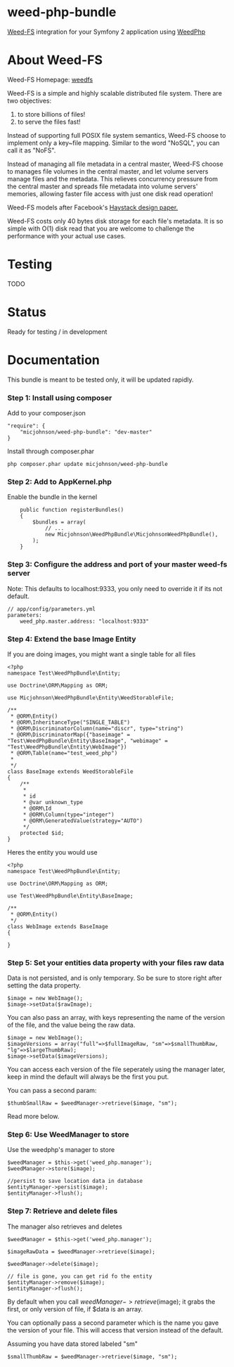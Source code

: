 weed-php-bundle
===============

[Weed-FS](http://code.google.com/p/weed-fs/) integration for your Symfony 2 application using [WeedPhp](https://github.com/micjohnson/weed-php)

About Weed-FS
===============

Weed-FS Homepage: [weedfs](http://code.google.com/p/weed-fs/)

Weed-FS is a simple and highly scalable distributed file system. There are two objectives:

 1. to store billions of files!  
 2. to serve the files fast! 

Instead of supporting full POSIX file system semantics, Weed-FS choose to implement only a key~file mapping. Similar to the word "NoSQL", you can call it as "NoFS".

Instead of managing all file metadata in a central master, Weed-FS choose to manages file volumes in the central master, and let volume servers manage files and the metadata. This relieves concurrency pressure from the central master and spreads file metadata into volume servers' memories, allowing faster file access with just one disk read operation!

Weed-FS models after Facebook's [Haystack design paper.](http://www.usenix.org/event/osdi10/tech/full_papers/Beaver.pdf)

Weed-FS costs only 40 bytes disk storage for each file's metadata. It is so simple with O(1) disk read that you are welcome to challenge the performance with your actual use cases.

Testing
===============

TODO

Status
===============

Ready for testing / in development

Documentation
===============

This bundle is meant to be tested only, it will be updated rapidly.

### Step 1: Install using composer

Add to your composer.json
```
"require": {
    "micjohnson/weed-php-bundle": "dev-master"
}
```

Install through composer.phar
```
php composer.phar update micjohnson/weed-php-bundle
```

### Step 2: Add to AppKernel.php
Enable the bundle in the kernel
```
    public function registerBundles()
    {
        $bundles = array(
            // ...
			new Micjohnson\WeedPhpBundle\MicjohnsonWeedPhpBundle(),
        );
    }
```

### Step 3: Configure the address and port of your master weed-fs server
Note: This defaults to localhost:9333, you only need to override it if its not default.
```
// app/config/parameters.yml
parameters:
    weed_php.master.address: "localhost:9333"
```

### Step 4: Extend the base Image Entity
If you are doing images, you might want a single table for all files
```
<?php
namespace Test\WeedPhpBundle\Entity;

use Doctrine\ORM\Mapping as ORM;

use Micjohnson\WeedPhpBundle\Entity\WeedStorableFile;

/**
 * @ORM\Entity()
 * @ORM\InheritanceType("SINGLE_TABLE")
 * @ORM\DiscriminatorColumn(name="discr", type="string")
 * @ORM\DiscriminatorMap({"baseimage" = "Test\WeedPhpBundle\Entity\BaseImage", "webimage" = "Test\WeedPhpBundle\Entity\WebImage"})
 * @ORM\Table(name="test_weed_php")
 *
 */
class BaseImage extends WeedStorableFile
{
    /**
     *
     * id
     * @var unknown_type
     * @ORM\Id
     * @ORM\Column(type="integer")
     * @ORM\GeneratedValue(strategy="AUTO")
     */
    protected $id;
}
```

Heres the entity you would use
```
<?php
namespace Test\WeedPhpBundle\Entity;

use Doctrine\ORM\Mapping as ORM;

use Test\WeedPhpBundle\Entity\BaseImage;

/**
 * @ORM\Entity()
 */
class WebImage extends BaseImage
{
    
}
```

### Step 5: Set your entities data property with your files raw data
Data is not persisted, and is only temporary. So be sure to store right after setting the data property.
```
$image = new WebImage();
$image->setData($rawImage);
```

You can also pass an array, with keys representing the name of the version of the file, and the value being the raw data.
```
$image = new WebImage();
$imageVersions = array("full"=>$fullImageRaw, "sm"=>$smallThumbRaw, "lg"=>$largeThumbRaw);
$image->setData($imageVersions);
```

You can access each version of the file seperately using the manager later, keep in mind the default will always be the first you put.  

You can pass a second param:
```
$thumbSmallRaw = $weedManager->retrieve($image, "sm");
```
Read more below.

### Step 6: Use WeedManager to store
Use the weedphp's manager to store
```
$weedManager = $this->get('weed_php.manager');
$weedManager->store($image);

//persist to save location data in database
$entityManager->persist($image);
$entityManager->flush();
```

### Step 7: Retrieve and delete files
The manager also retrieves and deletes
```
$weedManager = $this->get('weed_php.manager');

$imageRawData = $weedManager->retrieve($image);

$weedManager->delete($image);

// file is gone, you can get rid fo the entity
$entityManager->remove($image);
$entityManager->flush();
```
By default when you call $weedManager->retrieve($image); it grabs the first, or only version of file, if $data is an array.  

You can optionally pass a second parameter which is the name you gave the version of your file. This will access that version instead of the default.
  
Assuming you have data stored labeled "sm"
```
$smallThumbRaw = $weedManager->retrieve($image, "sm");
```